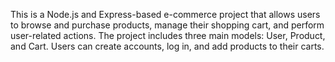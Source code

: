 This is a Node.js and Express-based e-commerce project that allows users to browse and purchase products, manage their shopping cart, and perform user-related actions. The project includes three main models: User, Product, and Cart. Users can create accounts, log in, and add products to their carts.
